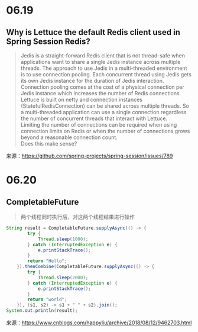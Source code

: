 # 06.19

## Why is Lettuce the default Redis client used in Spring Session Redis?

>Jedis is a straight-forward Redis client that is not thread-safe when applications want to share a single Jedis instance across multiple threads. The approach to use Jedis in a multi-threaded environment is to use connection pooling. Each concurrent thread using Jedis gets its own Jedis instance for the duration of Jedis interaction. Connection pooling comes at the cost of a physical connection per Jedis instance which increases the number of Redis connections.  
>Lettuce is built on netty and connection instances (StatefulRedisConnection) can be shared across multiple threads. So a multi-threaded application can use a single connection
regardless the number of concurrent threads that interact with Lettuce.  
>Limiting the number of connections can be required when using connection limits on Redis or when the number of connections grows beyond a reasonable connection count.  
>Does this make sense?

来源：https://github.com/spring-projects/spring-session/issues/789

# 06.20

## CompletableFuture

>两个线程同时执行后，对这两个线程结果进行操作  
```java
String result = CompletableFuture.supplyAsync(() -> {
        try {
            Thread.sleep(1000);
        } catch (InterruptedException e) {
            e.printStackTrace();
        }
        return "Hello";
    }).thenCombine(CompletableFuture.supplyAsync(() -> {
        try {
            Thread.sleep(2000);
        } catch (InterruptedException e) {
            e.printStackTrace();
        }
        return "world";
    }), (s1, s2) -> s1 + " " + s2).join();
System.out.println(result);
```

来源：https://www.cnblogs.com/happyliu/archive/2018/08/12/9462703.html
